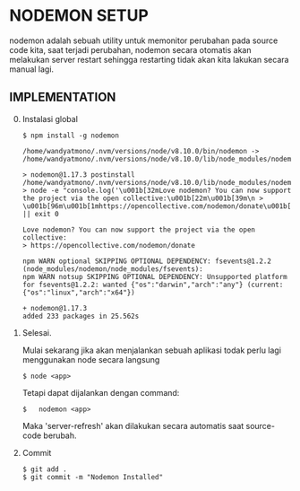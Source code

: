 # NODEMON SETUP

nodemon adalah sebuah utility untuk memonitor perubahan pada source code kita, saat terjadi perubahan, nodemon secara otomatis akan melakukan server restart sehingga restarting tidak akan kita lakukan secara manual lagi.

## IMPLEMENTATION

0.  Instalasi global

        $ npm install -g nodemon

        /home/wandyatmono/.nvm/versions/node/v8.10.0/bin/nodemon -> /home/wandyatmono/.nvm/versions/node/v8.10.0/lib/node_modules/nodemon/bin/nodemon.js

        > nodemon@1.17.3 postinstall /home/wandyatmono/.nvm/versions/node/v8.10.0/lib/node_modules/nodemon
        > node -e "console.log('\u001b[32mLove nodemon? You can now support the project via the open collective:\u001b[22m\u001b[39m\n > \u001b[96m\u001b[1mhttps://opencollective.com/nodemon/donate\u001b[0m\n')" || exit 0

        Love nodemon? You can now support the project via the open collective:
        > https://opencollective.com/nodemon/donate

        npm WARN optional SKIPPING OPTIONAL DEPENDENCY: fsevents@1.2.2 (node_modules/nodemon/node_modules/fsevents):
        npm WARN notsup SKIPPING OPTIONAL DEPENDENCY: Unsupported platform for fsevents@1.2.2: wanted {"os":"darwin","arch":"any"} (current: {"os":"linux","arch":"x64"})

        + nodemon@1.17.3
        added 233 packages in 25.562s

2.	Selesai.

	Mulai sekarang jika akan menjalankan sebuah aplikasi todak perlu lagi menggunakan node secara langsung
    
        $ node <app>
        
    Tetapi dapat dijalankan dengan command:

	    $	nodemon <app>

	Maka 'server-refresh' akan dilakukan secara automatis saat source-code berubah.

3.  Commit

        $ git add .
        $ git commit -m "Nodemon Installed"

